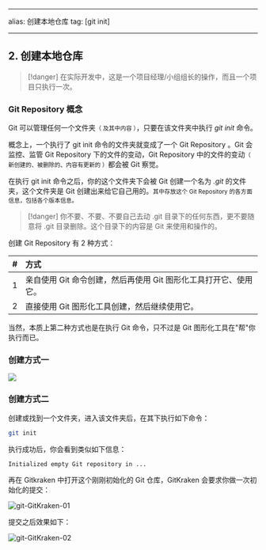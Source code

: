 
---
alias: 创建本地仓库
tag: [git init]

---

## 2. 创建本地仓库

> [!danger] 在实际开发中，这是一个项目经理/小组组长的操作，而且一个项目只执行一次。

### Git Repository 概念

Git 可以管理任何一个文件夹<small>（ 及其中内容 ）</small>，只要在该文件夹中执行 _git init_ 命令。

概念上，一个执行了 git init 命令的文件夹就变成了一个 Git Repository 。Git 会监控、监管 Git Repository 下的文件的变动，Git Repository 中的文件的变动<small>（ 新创建的、被删除的、内容有更新的 ）</small>都会被 Git 察觉。

在执行 git init 命令之后，你的这个文件夹下会被 Git 创建一个名为 _.git_ 的文件夹，这个文件夹是 Git 创建出来给它自己用的。<small>其中存放这个 Git Repository 的各方面信息，包括各个版本信息。</small>

> [!danger] 你不要、不要、不要自己去动 .git 目录下的任何东西，更不要随意将 .git 目录删除。这个目录下的内容是 Git 来使用和操作的。

创建 Git Repository 有 2 种方式：

|  # | 方式                                                            |
| -: | :-------------------------------------------------------------  |
|  1 | 亲自使用 Git 命令创建，然后再使用 Git 图形化工具打开它、使用它。|
|  2 | 直接使用 Git 图形化工具创建，然后继续使用它。                   |

当然，本质上第二种方式也是在执行 Git 命令，只不过是 Git 图形化工具在"帮"你执行而已。

### 创建方式一

![](https://woniumd.oss-cn-hangzhou.aliyuncs.com/java/hemiao/20220722153527.png)

### 创建方式二

创建或找到一个文件夹，进入该文件夹后，在其下执行如下命令：

```sh
git init
```

执行成功后，你会看到类似如下信息：

```txt
Initialized empty Git repository in ...
```

再在 Gitkraken 中打开这个刚刚初始化的 Git 仓库，GitKraken 会要求你做一次初始化的提交：

![git-GitKraken-01](https://woniumd.oss-cn-hangzhou.aliyuncs.com/java/hemiao/20220627170455.png)

提交之后效果如下：

![git-GitKraken-02](https://woniumd.oss-cn-hangzhou.aliyuncs.com/java/hemiao/20220627170507.png)

